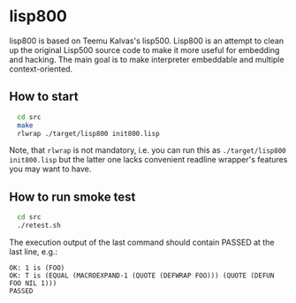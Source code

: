 lisp800
=======

lisp800 is based on Teemu Kalvas's lisp500. Lisp800 is an attempt to clean up the original Lisp500 source code to make it more useful for embedding and hacking.
The main goal is to make interpreter embeddable and multiple context-oriented.

## How to start
```bash
  cd src
  make
  rlwrap ./target/lisp800 init800.lisp
```
Note, that ``rlwrap`` is not mandatory, i.e. you can run this as ``./target/lisp800 init800.lisp`` but the latter one lacks convenient readline wrapper's features you may want to have.

## How to run smoke test
```bash
  cd src
  ./retest.sh
```
The execution output of the last command should contain PASSED at the last line, e.g.:
```text
OK: 1 is (FOO)
OK: T is (EQUAL (MACROEXPAND-1 (QUOTE (DEFWRAP FOO))) (QUOTE (DEFUN FOO NIL 1)))
PASSED
```
